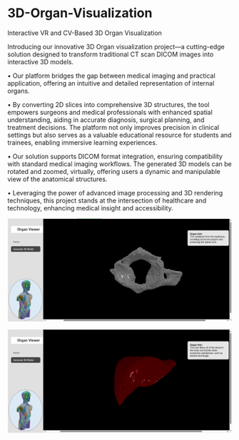 # 3D-Organ-Visualization
Interactive VR and CV-Based 3D Organ Visualization

Introducing our innovative 3D Organ visualization project—a cutting-edge solution designed to transform traditional CT scan DICOM images into interactive 3D models.

• Our platform bridges the gap between medical imaging and practical application, offering an intuitive and detailed representation of internal organs.  

• By converting 2D slices into comprehensive 3D structures, the tool empowers surgeons and medical professionals with enhanced spatial understanding, aiding in accurate diagnosis, surgical planning, and treatment decisions. The platform not only improves precision in clinical settings but also serves as a valuable educational resource for students and trainees, enabling immersive learning experiences.    

• Our solution supports DICOM format integration, ensuring compatibility with standard medical imaging workflows. The generated 3D models can be rotated and zoomed, virtually, offering users a dynamic and manipulable view of the anatomical structures.   

• Leveraging the power of advanced image processing and 3D rendering techniques, this project stands at the intersection of healthcare and technology, enhancing medical insight and accessibility.

![image](https://github.com/Bindhiya-T/3D-Organ-Visualization/blob/main/3DVertebrae.png)

![image](https://github.com/Bindhiya-T/3D-Organ-Visualization/blob/main/3DLiver.png)
